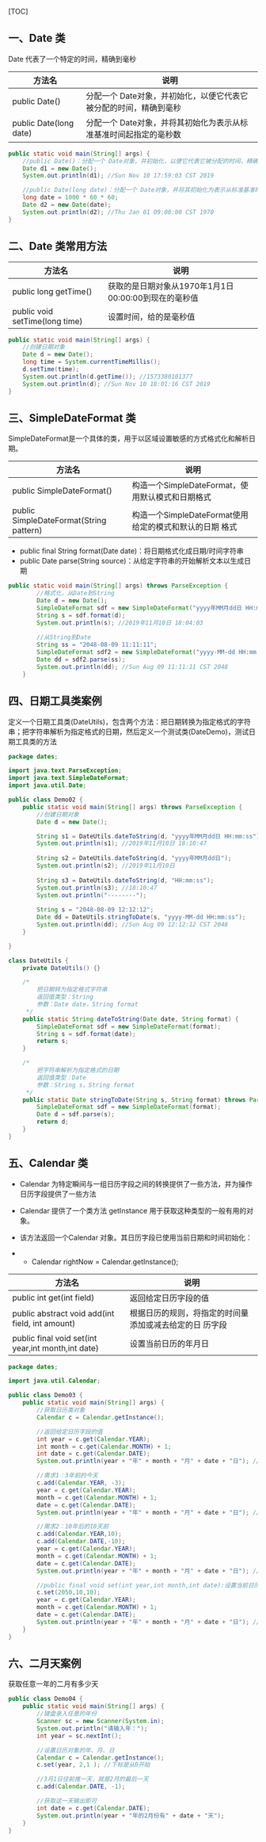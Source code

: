[TOC]

## 一、Date 类

Date 代表了一个特定的时间，精确到毫秒

| 方法名                 | 说明                                                         |
| ---------------------- | ------------------------------------------------------------ |
| public Date()          | 分配一个 Date对象，并初始化，以便它代表它被分配的时间，精确到毫秒 |
| public Date(long date) | 分配一个 Date对象，并将其初始化为表示从标准基准时间起指定的毫秒数 |

```java
public static void main(String[] args) {
    //public Date()：分配一个 Date对象，并初始化，以便它代表它被分配的时间，精确到毫秒
    Date d1 = new Date();
    System.out.println(d1); //Sun Nov 10 17:59:03 CST 2019

    //public Date(long date)：分配一个 Date对象，并将其初始化为表示从标准基准时间起指定的毫秒数
    long date = 1000 * 60 * 60;
    Date d2 = new Date(date);
    System.out.println(d2); //Thu Jan 01 09:00:00 CST 1970
}
```

## 二、Date 类常用方法

| 方法名                         | 说明                                                  |
| ------------------------------ | ----------------------------------------------------- |
| public long getTime()          | 获取的是日期对象从1970年1月1日 00:00:00到现在的毫秒值 |
| public void setTime(long time) | 设置时间，给的是毫秒值                                |

```java
public static void main(String[] args) {
    //创建日期对象
    Date d = new Date();
    long time = System.currentTimeMillis();
    d.setTime(time);
    System.out.println(d.getTime()); //1573380101377
    System.out.println(d); //Sun Nov 10 18:01:16 CST 2019
}
```

## 三、SimpleDateFormat 类

SimpleDateFormat是一个具体的类，用于以区域设置敏感的方式格式化和解析日期。

| 方法名                                  | 说明                                                    |
| --------------------------------------- | ------------------------------------------------------- |
| public SimpleDateFormat()               | 构造一个SimpleDateFormat，使用默认模式和日期格式        |
| public SimpleDateFormat(String pattern) | 构造一个SimpleDateFormat使用给定的模式和默认的日期 格式 |

- public final String format(Date date)：将日期格式化成日期/时间字符串
- public Date parse(String source)：从给定字符串的开始解析文本以生成日期

```java
public static void main(String[] args) throws ParseException {
        //格式化，从Date到String
        Date d = new Date();
        SimpleDateFormat sdf = new SimpleDateFormat("yyyy年MM月dd日 HH:mm:ss");
        String s = sdf.format(d);
        System.out.println(s); //2019年11月10日 18:04:03
        
        //从String到Date
        String ss = "2048-08-09 11:11:11";
        SimpleDateFormat sdf2 = new SimpleDateFormat("yyyy-MM-dd HH:mm:ss");
        Date dd = sdf2.parse(ss);
        System.out.println(dd); //Sun Aug 09 11:11:11 CST 2048
    }
```

## 四、日期工具类案例

定义一个日期工具类(DateUtils)，包含两个方法：把日期转换为指定格式的字符串；把字符串解析为指定格式的日期，然后定义一个测试类(DateDemo)，测试日期工具类的方法

```java
package dates;

import java.text.ParseException;
import java.text.SimpleDateFormat;
import java.util.Date;

public class Demo02 {
    public static void main(String[] args) throws ParseException {
        //创建日期对象
        Date d = new Date();

        String s1 = DateUtils.dateToString(d, "yyyy年MM月dd日 HH:mm:ss");
        System.out.println(s1); //2019年11月10日 18:10:47
        
        String s2 = DateUtils.dateToString(d, "yyyy年MM月dd日");
        System.out.println(s2); //2019年11月10日
        
        String s3 = DateUtils.dateToString(d, "HH:mm:ss");
        System.out.println(s3); //18:10:47
        System.out.println("--------");
        
        String s = "2048-08-09 12:12:12";
        Date dd = DateUtils.stringToDate(s, "yyyy-MM-dd HH:mm:ss");
        System.out.println(dd); //Sun Aug 09 12:12:12 CST 2048
    }

}

class DateUtils {
    private DateUtils() {}

    /*
        把日期转为指定格式字符串
        返回值类型：String
        参数：Date date，String format
     */
    public static String dateToString(Date date, String format) {
        SimpleDateFormat sdf = new SimpleDateFormat(format);
        String s = sdf.format(date);
        return s;
    }

    /*
        把字符串解析为指定格式的日期
        返回值类型：Date
        参数：String s，String format
     */
    public static Date stringToDate(String s, String format) throws ParseException {
        SimpleDateFormat sdf = new SimpleDateFormat(format);
        Date d = sdf.parse(s);
        return d;
    }
}
```

## 五、Calendar 类

- Calendar 为特定瞬间与一组日历字段之间的转换提供了一些方法，并为操作日历字段提供了一些方法
- Calendar 提供了一个类方法 getInstance 用于获取这种类型的一般有用的对象。
- 该方法返回一个Calendar 对象。其日历字段已使用当前日期和时间初始化：

- - Calendar rightNow = Calendar.getInstance();

| 方法名                                             | 说明                                                    |
| -------------------------------------------------- | ------------------------------------------------------- |
| public int get(int field)                          | 返回给定日历字段的值                                    |
| public abstract void add(int field, int amount)    | 根据日历的规则，将指定的时间量添加或减去给定的日 历字段 |
| public final void set(int year,int month,int date) | 设置当前日历的年月日                                    |

```java
package dates;

import java.util.Calendar;

public class Demo03 {
    public static void main(String[] args) {
        //获取日历类对象
        Calendar c = Calendar.getInstance();

        //返回给定日历字段的值
        int year = c.get(Calendar.YEAR);
        int month = c.get(Calendar.MONTH) + 1;
        int date = c.get(Calendar.DATE);
        System.out.println(year + "年" + month + "月" + date + "日"); //2019年11月10日

        //需求1：3年前的今天
        c.add(Calendar.YEAR, -3);
        year = c.get(Calendar.YEAR);
        month = c.get(Calendar.MONTH) + 1;
        date = c.get(Calendar.DATE);
        System.out.println(year + "年" + month + "月" + date + "日"); //2016年11月10日

        //需求2：10年后的10天前
        c.add(Calendar.YEAR,10);
        c.add(Calendar.DATE,-10);
        year = c.get(Calendar.YEAR);
        month = c.get(Calendar.MONTH) + 1;
        date = c.get(Calendar.DATE);
        System.out.println(year + "年" + month + "月" + date + "日"); //2026年10月31日

        //public final void set(int year,int month,int date):设置当前日历的年月日
        c.set(2050,10,10);
        year = c.get(Calendar.YEAR);
        month = c.get(Calendar.MONTH) + 1;
        date = c.get(Calendar.DATE);
        System.out.println(year + "年" + month + "月" + date + "日"); //2050年11月10日
    }
}
```

## 六、二月天案例

获取任意一年的二月有多少天

```java
public class Demo04 {
    public static void main(String[] args) {
        //键盘录入任意的年份
        Scanner sc = new Scanner(System.in);
        System.out.println("请输入年：");
        int year = sc.nextInt();

        //设置日历对象的年、月、日
        Calendar c = Calendar.getInstance();
        c.set(year, 2,1 ); //下标是从0开始

        //3月1日往前推一天，就是2月的最后一天
        c.add(Calendar.DATE, -1);

        //获取这一天输出即可
        int date = c.get(Calendar.DATE);
        System.out.println(year + "年的2月份有" + date + "天");
    }
}
```